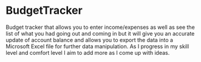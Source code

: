 # BudgetTracker
Budget tracker that allows you to enter income/expenses as well as see the list of what you had going out and coming in but it will give you an accurate update of account balance and allows you to export the data into a Microsoft Excel file for further data manipulation. 
As I progress in my skill level and comfort level I aim to add more as I come up with ideas. 
